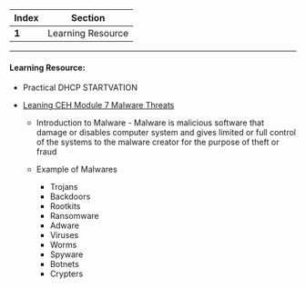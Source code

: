 Index | Section
---   | ---
**1** | Learning Resource

---

#### Learning Resource:

  * Practical DHCP STARTVATION  
  
  * [Leaning CEH Module 7 Malware Threats ](https://www.youtube.com/watch?v=idzbKVBrbEY) 

 	  * Introduction to Malware - Malware is malicious software that damage or disables computer system and gives limited or full control of the systems to the malware creator for the purpose of theft or fraud
	  * Example of Malwares 
	   
	      * Trojans
	      * Backdoors
	      * Rootkits
	      * Ransomware
	      * Adware
	      * Viruses
	      * Worms
	      * Spyware
	      * Botnets
	      * Crypters
      
	
